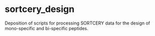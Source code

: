 # sortcery_design
Deposition of scripts for processing SORTCERY data for the design of mono-specific and bi-specific peptides. 

